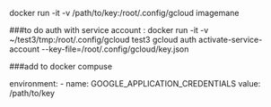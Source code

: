 

docker run  -it -v /path/to/key:/root/.config/gcloud imagemane

###to do auth with service account : 
docker run -it -v ~/test3/tmp:/root/.config/gcloud test3 gcloud auth activate-service-account --key-file=/root/.config/gcloud/key.json

###add to docker compuse

environment:
       - name: GOOGLE_APPLICATION_CREDENTIALS
         value: /path/to/key


